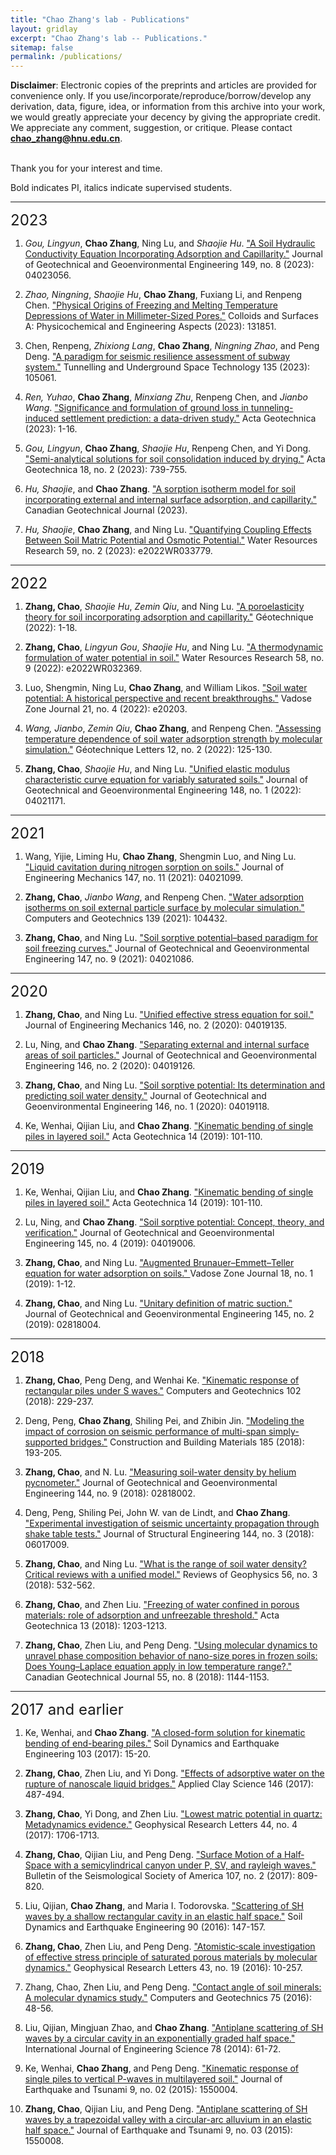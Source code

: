 ```yaml
---
title: "Chao Zhang's lab - Publications"
layout: gridlay
excerpt: "Chao Zhang's lab -- Publications."
sitemap: false
permalink: /publications/
---
```


**Disclaimer**: Electronic copies of the preprints and articles are provided for convenience only. If you use/incorporate/reproduce/borrow/develop any derivation, data, figure, idea, or information from this archive into your work, we would greatly appreciate your decency by giving the appropriate credit. We appreciate any comment, suggestion, or critique. Please contact **chao_zhang@hnu.edu.cn**.   
​

Thank you for your interest and time.  


Bold indicates PI, italics indicate supervised students.

******

<font size=5> 2023 </font>

1. *Gou, Lingyun*, **Chao Zhang**, Ning Lu, and *Shaojie Hu*. ["A Soil Hydraulic Conductivity Equation Incorporating Adsorption and Capillarity."](https://ascelibrary.org/doi/abs/10.1061/JGGEFK.GTENG-11388)  Journal of Geotechnical and Geoenvironmental Engineering 149, no. 8 (2023): 04023056.

2. *Zhao, Ningning*, *Shaojie Hu*, **Chao Zhang**, Fuxiang Li, and Renpeng Chen. ["Physical Origins of Freezing and Melting Temperature Depressions of Water in Millimeter-Sized Pores."](https://www.sciencedirect.com/science/article/abs/pii/S0927775723009354) Colloids and Surfaces A: Physicochemical and Engineering Aspects (2023): 131851.

3. Chen, Renpeng, *Zhixiong Lang*, **Chao Zhang**, *Ningning Zhao*, and Peng Deng. ["A paradigm for seismic resilience assessment of subway system."](https://www.sciencedirect.com/science/article/abs/pii/S0886779823000810) Tunnelling and Underground Space Technology 135 (2023): 105061.

4. *Ren, Yuhao*, **Chao Zhang**, *Minxiang Zhu*, Renpeng Chen, and *Jianbo Wang*. ["Significance and formulation of ground loss in tunneling-induced settlement prediction: a data-driven study."](https://link.springer.com/article/10.1007/s11440-023-01859-8) Acta Geotechnica (2023): 1-16.

5. *Gou, Lingyun*, **Chao Zhang**, *Shaojie Hu*, Renpeng Chen, and Yi Dong. ["Semi-analytical solutions for soil consolidation induced by drying."](https://link.springer.com/article/10.1007/s11440-022-01623-4) Acta Geotechnica 18, no. 2 (2023): 739-755.

6. *Hu, Shaojie*, and **Chao Zhang**. ["A sorption isotherm model for soil incorporating external and internal surface adsorption, and capillarity."](https://cdnsciencepub.com/doi/abs/10.1139/cgj-2022-0386) Canadian Geotechnical Journal (2023).

7. *Hu, Shaojie*, **Chao Zhang**, and Ning Lu. ["Quantifying Coupling Effects Between Soil Matric Potential and Osmotic Potential."](https://agupubs.onlinelibrary.wiley.com/doi/abs/10.1029/2022WR033779) Water Resources Research 59, no. 2 (2023): e2022WR033779.

*****

<font size=5> 2022 </font>

1. **Zhang, Chao**, *Shaojie Hu*, *Zemin Qiu*, and Ning Lu. ["A poroelasticity theory for soil incorporating adsorption and capillarity."](https://www.icevirtuallibrary.com/doi/abs/10.1680/jgeot.22.00097) Géotechnique (2022): 1-18.

2. **Zhang, Chao**, *Lingyun Gou*, *Shaojie Hu*, and Ning Lu. ["A thermodynamic formulation of water potential in soil."](https://agupubs.onlinelibrary.wiley.com/doi/abs/10.1029/2022WR032369) Water Resources Research 58, no. 9 (2022): e2022WR032369.

3. Luo, Shengmin, Ning Lu, **Chao Zhang**, and William Likos. ["Soil water potential: A historical perspective and recent breakthroughs."](https://acsess.onlinelibrary.wiley.com/doi/full/10.1002/vzj2.20203) Vadose Zone Journal 21, no. 4 (2022): e20203.


4. *Wang, Jianbo*, *Zemin Qiu*, **Chao Zhang**, and Renpeng Chen. ["Assessing temperature dependence of soil water adsorption strength by molecular simulation."](https://www.icevirtuallibrary.com/doi/abs/10.1680/jgele.21.00126) Géotechnique Letters 12, no. 2 (2022): 125-130.

5. **Zhang, Chao**, *Shaojie Hu*, and Ning Lu. ["Unified elastic modulus characteristic curve equation for variably saturated soils."](https://ascelibrary.org/doi/abs/10.1061/(ASCE)GT.1943-5606.0002718) Journal of Geotechnical and Geoenvironmental Engineering 148, no. 1 (2022): 04021171.

*****

<font size=5> 2021 </font>


1. Wang, Yijie, Liming Hu, **Chao Zhang**, Shengmin Luo, and Ning Lu. ["Liquid cavitation during nitrogen sorption on soils."](https://ascelibrary.org/doi/10.1061/%28ASCE%29EM.1943-7889.0002008 ) Journal of Engineering Mechanics 147, no. 11 (2021): 04021099.

2. **Zhang, Chao**, *Jianbo Wang*, and Renpeng Chen. ["Water adsorption isotherms on soil external particle surface by molecular simulation."](https://www.sciencedirect.com/science/article/pii/S0266352X21004225) Computers and Geotechnics 139 (2021): 104432.

3. **Zhang, Chao**, and Ning Lu. ["Soil sorptive potential–based paradigm for soil freezing curves."](https://ascelibrary.org/doi/abs/10.1061/%28ASCE%29GT.1943-5606.0002597) Journal of Geotechnical and Geoenvironmental Engineering 147, no. 9 (2021): 04021086.

****

<font size=5> 2020 </font>

1. **Zhang, Chao**, and Ning Lu. ["Unified effective stress equation for soil."](https://ascelibrary.org/doi/abs/10.1061/%28ASCE%29EM.1943-7889.0001718) Journal of Engineering Mechanics 146, no. 2 (2020): 04019135.

2. Lu, Ning, and **Chao Zhang**. ["Separating external and internal surface areas of soil particles."](https://ascelibrary.org/doi/abs/10.1061/%28ASCE%29GT.1943-5606.0002198) Journal of Geotechnical and Geoenvironmental Engineering 146, no. 2 (2020): 04019126.

3. **Zhang, Chao**, and Ning Lu. ["Soil sorptive potential: Its determination and predicting soil water density."](https://ascelibrary.org/doi/abs/10.1061/%28ASCE%29GT.1943-5606.0002188) Journal of Geotechnical and Geoenvironmental Engineering 146, no. 1 (2020): 04019118.

4. Ke, Wenhai, Qijian Liu, and **Chao Zhang**. ["Kinematic bending of single piles in layered soil."]( https://link.springer.com/article/10.1007/s11440-018-0640-y ) Acta Geotechnica 14 (2019): 101-110.

****

<font size=5> 2019 </font>

1. Ke, Wenhai, Qijian Liu, and **Chao Zhang**. ["Kinematic bending of single piles in layered soil."]( https://link.springer.com/article/10.1007/s11440-018-0640-y ) Acta Geotechnica 14 (2019): 101-110.

2. Lu, Ning, and **Chao Zhang**. ["Soil sorptive potential: Concept, theory, and verification."](https://ascelibrary.org/doi/abs/10.1061/(asce)gt.1943-5606.0002025) Journal of Geotechnical and Geoenvironmental Engineering 145, no. 4 (2019): 04019006.

3. **Zhang, Chao**, and Ning Lu. ["Augmented Brunauer–Emmett–Teller equation for water adsorption on soils." ](https://acsess.onlinelibrary.wiley.com/doi/full/10.2136/vzj2019.01.0011) Vadose Zone Journal 18, no. 1 (2019): 1-12.

4. **Zhang, Chao**, and Ning Lu. ["Unitary definition of matric suction."](https://ascelibrary.org/doi/full/10.1061/(ASCE)GT.1943-5606.0002004) Journal of Geotechnical and Geoenvironmental Engineering 145, no. 2 (2019): 02818004.

****

<font size=5> 2018 </font>

1. **Zhang, Chao**, Peng Deng, and Wenhai Ke. ["Kinematic response of rectangular piles under S waves."](https://www.sciencedirect.com/science/article/pii/S0266352X18301629) Computers and Geotechnics 102 (2018): 229-237.

2. Deng, Peng, **Chao Zhang**, Shiling Pei, and Zhibin Jin. ["Modeling the impact of corrosion on seismic performance of multi-span simply-supported bridges."](https://www.sciencedirect.com/science/article/abs/pii/S0950061818316702) Construction and Building Materials 185 (2018): 193-205.

3. **Zhang, Chao**, and N. Lu. ["Measuring soil-water density by helium pycnometer."](https://www.pc-progress.com/Images/Personal/NLu/Publications/NLJ117201805.pdf) Journal of Geotechnical and Geoenvironmental Engineering 144, no. 9 (2018): 02818002.

4. Deng, Peng, Shiling Pei, John W. van de Lindt, and **Chao Zhang**. ["Experimental investigation of seismic uncertainty propagation through shake table tests."](https://www.pc-progress.com/Images/Personal/NLu/Publications/NLJ117201805.pdf) Journal of Structural Engineering 144, no. 3 (2018): 06017009.

5. **Zhang, Chao**, and Ning Lu. ["What is the range of soil water density? Critical reviews with a unified model."](https://agupubs.onlinelibrary.wiley.com/doi/full/10.1029/2018RG000597) Reviews of Geophysics 56, no. 3 (2018): 532-562.

6. **Zhang, Chao**, and Zhen Liu. ["Freezing of water confined in porous materials: role of adsorption and unfreezable threshold."](https://link.springer.com/article/10.1007/s11440-018-0637-6 ) Acta Geotechnica 13 (2018): 1203-1213.

7. **Zhang, Chao**, Zhen Liu, and Peng Deng. ["Using molecular dynamics to unravel phase composition behavior of nano-size pores in frozen soils: Does Young–Laplace equation apply in low temperature range?."](https://cdnsciencepub.com/doi/abs/10.1139/cgj-2016-0150) Canadian Geotechnical Journal 55, no. 8 (2018): 1144-1153.

****

<font size=5> 2017 and earlier </font>

1. Ke, Wenhai, and **Chao Zhang**. ["A closed-form solution for kinematic bending of end-bearing piles."](https://www.sciencedirect.com/science/article/abs/pii/S0267726117303858) Soil Dynamics and Earthquake Engineering 103 (2017): 15-20.

2. **Zhang, Chao**, Zhen Liu, and Yi Dong. ["Effects of adsorptive water on the rupture of nanoscale liquid bridges."](https://www.sciencedirect.com/science/article/pii/S0169131717302995) Applied Clay Science 146 (2017): 487-494.

3. **Zhang, Chao**, Yi Dong, and Zhen Liu. ["Lowest matric potential in quartz: Metadynamics evidence."](https://agupubs.onlinelibrary.wiley.com/doi/full/10.1002/2016GL071928) Geophysical Research Letters 44, no. 4 (2017): 1706-1713.

4. **Zhang, Chao**, Qijian Liu, and Peng Deng. ["Surface Motion of a Half‐Space with a semicylindrical canyon under P, SV, and rayleigh waves."](https://chooser.crossref.org/?doi=10.1785%2F0120160207 ) Bulletin of the Seismological Society of America 107, no. 2 (2017): 809-820.

5. Liu, Qijian, **Chao Zhang**, and Maria I. Todorovska. ["Scattering of SH waves by a shallow rectangular cavity in an elastic half space."](https://www.sciencedirect.com/science/article/abs/pii/S0267726116301725 ) Soil Dynamics and Earthquake Engineering 90 (2016): 147-157.

4. **Zhang, Chao**, Zhen Liu, and Peng Deng. ["Atomistic‐scale investigation of effective stress principle of saturated porous materials by molecular dynamics."](https://agupubs.onlinelibrary.wiley.com/doi/full/10.1002/2016GL070101) Geophysical Research Letters 43, no. 19 (2016): 10-257.

5. Zhang, Chao, Zhen Liu, and Peng Deng. ["Contact angle of soil minerals: A molecular dynamics study."](https://www.sciencedirect.com/science/article/pii/S0266352X16000215) Computers and Geotechnics 75 (2016): 48-56.

6. Liu, Qijian, Mingjuan Zhao, and **Chao Zhang**. ["Antiplane scattering of SH waves by a circular cavity in an exponentially graded half space."](https://www.scopus.com/record/display.uri?eid=2-s2.0-84897695574&origin=inward&txGid=218cbdc717d2d6cd0e1add7720cf9c3d ) International Journal of Engineering Science 78 (2014): 61-72.

7. Ke, Wenhai, **Chao Zhang**, and Peng Deng. ["Kinematic response of single piles to vertical P-waves in multilayered soil."](https://www.sciencedirect.com/science/article/pii/S0266352X18301629) Journal of Earthquake and Tsunami 9, no. 02 (2015): 1550004.

8. **Zhang, Chao**, Qijian Liu, and Peng Deng. ["Antiplane scattering of SH waves by a trapezoidal valley with a circular-arc alluvium in an elastic half space."](https://www.worldscientific.com/doi/abs/10.1142/S1793431115500086) Journal of Earthquake and Tsunami 9, no. 03 (2015): 1550008.



